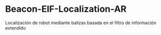 # Beacon-EIF-Localization-AR
 Localización de robot mediante balizas basada en el filtro de información extendido
